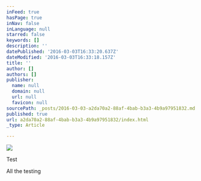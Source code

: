 ```yaml
---
inFeed: true
hasPage: true
inNav: false
inLanguage: null
starred: false
keywords: []
description: ''
datePublished: '2016-03-03T16:33:20.637Z'
dateModified: '2016-03-03T16:33:18.157Z'
title: ''
author: []
authors: []
publisher:
  name: null
  domain: null
  url: null
  favicon: null
sourcePath: _posts/2016-03-03-a2da70a2-88af-4bab-b3a3-4b9a97951832.md
published: true
url: a2da70a2-88af-4bab-b3a3-4b9a97951832/index.html
_type: Article

---
```

![](https://the-grid-user-content.s3-us-west-2.amazonaws.com/56076b30-2fef-4627-9da3-1ba7080da042.jpg)

Test

All the testing